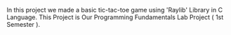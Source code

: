 In this project we made a basic tic-tac-toe game using 'Raylib' Library in C Language.
This Project is Our Programming Fundamentals Lab Project ( 1st Semester ).
